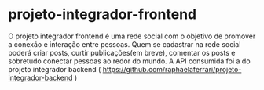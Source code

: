 # projeto-integrador-frontend

O projeto integrador frontend é uma rede social com o objetivo de promover a conexão e interação entre pessoas. Quem se cadastrar na rede social poderá criar posts, curtir publicações(em breve), comentar os posts e sobretudo conectar pessoas ao redor do mundo. 
A API consumida foi a do projeto integrador backend ( https://github.com/raphaelaferrari/projeto-integrador-backend )
